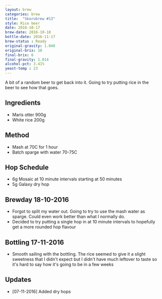 ```yaml
---
layout: brew
categories: brew
title:  "Skorubrew #13"
style: Rice beer
date: 2016-10-17
brew-date: 2016-10-18
bottle-date: 2016-11-17
brew-status : Ready
original-gravity: 1.040
original-brix: 10
final-brix: 6
final-gravity: 1.014
alcohol-pct: 3.41%
yeast-temp : 23
---
```


A bit of a random beer to get back into it. Going to try putting rice in the beer to see how that goes.


Ingredients
-----

* Maris otter 900g
* White rice 200g

Method
-------

* Mash at 70C for 1 hour
* Batch sparge with water 70-75C

Hop Schedule
-------------

* 6g Mosaic at 10 minute intervals starting at 50 minutes
* 5g Galaxy dry hop



Brewday 18-10-2016
----------

* Forgot to split my water out. Going to try to use the mash water as sparge. Could even work better than what I normally do. 
* Decided to try putting a single hop in at 10 minute intervals to hopefully get a more rounded hop flavour

Bottling 17-11-2016
-------------

* Smooth sailing with the bottling. The rice seemed to give it a slight sweetness that I didn't expect but I didn't have much leftover to taste so it's hard to say how it's going to be in a few weeks

Updates
-------

* [07-11-2016] Added dry hops 
